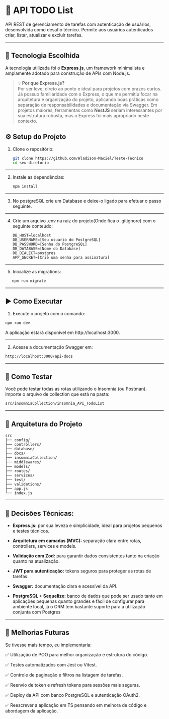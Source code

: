 # 📝 API TODO List

API REST de gerenciamento de tarefas com autenticação de usuários, desenvolvida como desafio técnico. Permite aos usuários autenticados criar, listar, atualizar e excluir tarefas.

---

## 🚀 Tecnologia Escolhida

A tecnologia utilizada foi o **Express.js**, um framework minimalista e amplamente adotado para construção de APIs com Node.js.

> 💡 **Por que Express.js?**  
> Por ser leve, direto ao ponto e ideal para projetos com prazos curtos. Já possuo familiaridade com o Express, o que me permitiu focar na arquitetura e organização do projeto, aplicando boas práticas como separação de responsabilidades e documentação via Swagger. Em projetos maiores, ferramentas como **NestJS** seriam interessantes por sua estrutura robusta, mas o Express foi mais apropriado neste contexto.

## ⚙️ Setup do Projeto

1. Clone o repositório:
   ```bash
   git clone https://github.com/Wladison-Maciel/Teste-Tecnico
   cd seu-diretorio
   ```
---

2. Instale as dependências:
   ```bash
   npm install
   ```
---

3. No postgreSQL crie um Database e deixe-o ligado para efetuar o passo seguinte.

---

4. Crie um arquivo .env na raiz do projeto(Onde fica o .gitignore) com o seguinte conteúdo:
   ```.env
   DB_HOST=localhost
   DB_USERNAME=[Seu usuario do PostgreSQL]
   DB_PASSWORD=[Senha do PostgreSQL]
   DB_DATABASE=[Nome do Database]
   DB_DIALECT=postgres
   APP_SECRET=[Crie uma senha para assinatura]
   ```
---

5. Inicialize as migrations:
```bash
   npm run migrate
   ```
---

## ▶️ Como Executar

1. Execute o projeto com o comando:
```bash
npm run dev
```

A aplicação estará disponível em http://localhost:3000.

---

2. Acesse a documentação Swagger em:
```bash
http://localhost:3000/api-docs
```
---

## 🧪 Como Testar
Você pode testar todas as rotas utilizando o Insomnia (ou Postman).
Importe o arquivo de collection que está na pasta:

```bash
src/insomniaCollection/insomnia_API_TodoList
```

---

## 🧱 Arquitetura do Projeto

```
src
├── config/
├── controllers/
├── database/
├── docs/
├── insomniaCollection/
├── middlewares/
├── models/
├── routes/
├── services/
├── test/
├── validations/
├── app.js
└── index.js

```

---

## 🧠 Decisões Técnicas:

- **Express.js:** por sua leveza e simplicidade, ideal para projetos pequenos e testes técnicos.

- **Arquitetura em camadas (MVC):** separação clara entre rotas, controllers, services e models.

- **Validação com Zod:** para garantir dados consistentes tanto na criação quanto na atualização.

- **JWT para autenticação:** tokens seguros para proteger as rotas de tarefas.

- **Swagger:** documentação clara e acessível da API.

- **PostgreSQL + Sequelize:** banco de dados que pode ser usado tanto em aplicações pequenas quanto grandes e 
fácil de configurar para ambiente local, já o ORM tem bastante suporte para a utilização conjunta com Postgres

---

## 🚧 Melhorias Futuras

Se tivesse mais tempo, eu implementaria:

✅ Utilização de POO para melhor organização e estrutura do código.

✅ Testes automatizados com Jest ou Vitest.

✅ Controle de paginação e filtros na listagem de tarefas.

✅ Reenvio de token e refresh tokens para sessões mais seguras.

✅ Deploy da API com banco PostgreSQL e autenticação OAuth2.

✅ Reescrever a aplicação em TS pensando em melhora de código e abordagem da aplicação.
